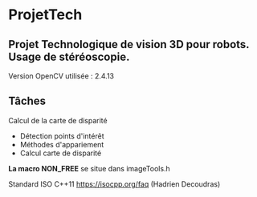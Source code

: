 # ProjetTech

## Projet Technologique de vision 3D pour robots. Usage de stéréoscopie.
Version OpenCV utilisée : 2.4.13

## Tâches
Calcul de la carte de disparité
  * Détection points d'intérêt
  * Méthodes d'appariement
  * Calcul carte de disparité

__La macro NON_FREE__ se situe dans imageTools.h

Standard ISO C++11
https://isocpp.org/faq
(Hadrien Decoudras)
